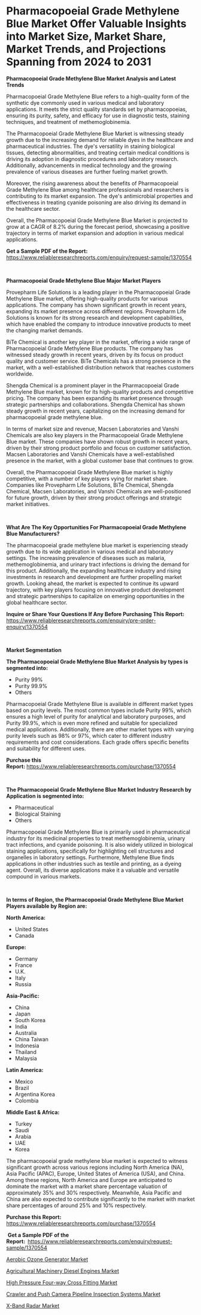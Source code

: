 <p><h1>Pharmacopoeial Grade Methylene Blue Market Offer Valuable Insights into Market Size, Market Share, Market Trends, and Projections Spanning from 2024 to 2031</h1></p><p><strong>Pharmacopoeial Grade Methylene Blue Market Analysis and Latest Trends</strong></p>
<p><p>Pharmacopoeial Grade Methylene Blue refers to a high-quality form of the synthetic dye commonly used in various medical and laboratory applications. It meets the strict quality standards set by pharmacopoeias, ensuring its purity, safety, and efficacy for use in diagnostic tests, staining techniques, and treatment of methemoglobinemia.</p><p>The Pharmacopoeial Grade Methylene Blue Market is witnessing steady growth due to the increasing demand for reliable dyes in the healthcare and pharmaceutical industries. The dye's versatility in staining biological tissues, detecting abnormalities, and treating certain medical conditions is driving its adoption in diagnostic procedures and laboratory research. Additionally, advancements in medical technology and the growing prevalence of various diseases are further fueling market growth.</p><p>Moreover, the rising awareness about the benefits of Pharmacopoeial Grade Methylene Blue among healthcare professionals and researchers is contributing to its market expansion. The dye's antimicrobial properties and effectiveness in treating cyanide poisoning are also driving its demand in the healthcare sector.</p><p>Overall, the Pharmacopoeial Grade Methylene Blue Market is projected to grow at a CAGR of 8.2% during the forecast period, showcasing a positive trajectory in terms of market expansion and adoption in various medical applications.</p></p>
<p><strong>Get a Sample PDF of the Report:&nbsp;</strong> <a href="https://www.reliableresearchreports.com/enquiry/request-sample/1370554">https://www.reliableresearchreports.com/enquiry/request-sample/1370554</a></p>
<p>&nbsp;</p>
<p><strong>Pharmacopoeial Grade Methylene Blue Major Market Players</strong></p>
<p><p>Provepharm Life Solutions is a leading player in the Pharmacopoeial Grade Methylene Blue market, offering high-quality products for various applications. The company has shown significant growth in recent years, expanding its market presence across different regions. Provepharm Life Solutions is known for its strong research and development capabilities, which have enabled the company to introduce innovative products to meet the changing market demands.</p><p>BiTe Chemical is another key player in the market, offering a wide range of Pharmacopoeial Grade Methylene Blue products. The company has witnessed steady growth in recent years, driven by its focus on product quality and customer service. BiTe Chemicals has a strong presence in the market, with a well-established distribution network that reaches customers worldwide.</p><p>Shengda Chemical is a prominent player in the Pharmacopoeial Grade Methylene Blue market, known for its high-quality products and competitive pricing. The company has been expanding its market presence through strategic partnerships and collaborations. Shengda Chemical has shown steady growth in recent years, capitalizing on the increasing demand for pharmacopoeial grade methylene blue.</p><p>In terms of market size and revenue, Macsen Laboratories and Vanshi Chemicals are also key players in the Pharmacopoeial Grade Methylene Blue market. These companies have shown robust growth in recent years, driven by their strong product portfolio and focus on customer satisfaction. Macsen Laboratories and Vanshi Chemicals have a well-established presence in the market, with a global customer base that continues to grow.</p><p>Overall, the Pharmacopoeial Grade Methylene Blue market is highly competitive, with a number of key players vying for market share. Companies like Provepharm Life Solutions, BiTe Chemical, Shengda Chemical, Macsen Laboratories, and Vanshi Chemicals are well-positioned for future growth, driven by their strong product offerings and strategic market initiatives.</p></p>
<p>&nbsp;</p>
<p><strong>What Are The Key Opportunities For Pharmacopoeial Grade Methylene Blue Manufacturers?</strong></p>
<p><p>The pharmacopoeial grade methylene blue market is experiencing steady growth due to its wide application in various medical and laboratory settings. The increasing prevalence of diseases such as malaria, methemoglobinemia, and urinary tract infections is driving the demand for this product. Additionally, the expanding healthcare industry and rising investments in research and development are further propelling market growth. Looking ahead, the market is expected to continue its upward trajectory, with key players focusing on innovative product development and strategic partnerships to capitalize on emerging opportunities in the global healthcare sector.</p></p>
<p><strong>Inquire or Share Your Questions If Any Before Purchasing This Report:</strong> <a href="https://www.reliableresearchreports.com/enquiry/pre-order-enquiry/1370554">https://www.reliableresearchreports.com/enquiry/pre-order-enquiry/1370554</a></p>
<p>&nbsp;</p>
<p><strong>Market Segmentation</strong></p>
<p><strong>The Pharmacopoeial Grade Methylene Blue Market Analysis by types is segmented into:</strong></p>
<p><ul><li>Purity 99%</li><li>Purity 99.9%</li><li>Others</li></ul></p>
<p><p>Pharmacopoeial Grade Methylene Blue is available in different market types based on purity levels. The most common types include Purity 99%, which ensures a high level of purity for analytical and laboratory purposes, and Purity 99.9%, which is even more refined and suitable for specialized medical applications. Additionally, there are other market types with varying purity levels such as 98% or 97%, which cater to different industry requirements and cost considerations. Each grade offers specific benefits and suitability for different uses.</p></p>
<p><strong>Purchase this Report:&nbsp;</strong><a href="https://www.reliableresearchreports.com/purchase/1370554">https://www.reliableresearchreports.com/purchase/1370554</a></p>
<p>&nbsp;</p>
<p><strong>The Pharmacopoeial Grade Methylene Blue Market Industry Research by Application is segmented into:</strong></p>
<p><ul><li>Pharmaceutical</li><li>Biological Staining</li><li>Others</li></ul></p>
<p><p>Pharmacopoeial Grade Methylene Blue is primarily used in pharmaceutical industry for its medicinal properties to treat methemoglobinemia, urinary tract infections, and cyanide poisoning. It is also widely utilized in biological staining applications, specifically for highlighting cell structures and organelles in laboratory settings. Furthermore, Methylene Blue finds applications in other industries such as textile and printing, as a dyeing agent. Overall, its diverse applications make it a valuable and versatile compound in various markets.</p></p>
<p>&nbsp;</p>
<p><strong>In terms of Region, the Pharmacopoeial Grade Methylene Blue Market Players available by Region are:</strong></p>
<p>
    <p> <strong> North America: </strong>
        <ul>
            <li>United States</li>
            <li>Canada</li>
        </ul>
        </p> 
    <p> <strong> Europe: </strong>
        <ul>
            <li>Germany</li>
            <li>France</li>
            <li>U.K.</li>
            <li>Italy</li>
            <li>Russia</li>
        </ul>
        </p> 
    <p> <strong> Asia-Pacific: </strong>
        <ul>
            <li>China</li>
            <li>Japan</li>
            <li>South Korea</li>
            <li>India</li>
            <li>Australia</li>
            <li>China Taiwan</li>
            <li>Indonesia</li>
            <li>Thailand</li>
            <li>Malaysia</li>
        </ul>
        </p> 
    <p> <strong> Latin America: </strong>
        <ul>
            <li>Mexico</li>
            <li>Brazil</li>
            <li>Argentina Korea</li>
            <li>Colombia</li>
        </ul>
        </p> 
    <p> <strong> Middle East & Africa: </strong>
        <ul>
            <li>Turkey</li>
            <li>Saudi</li>
            <li>Arabia</li>
            <li>UAE</li>
            <li>Korea</li>
        </ul>
    </p>
    </p>
<p><p>The pharmacopoeial grade methylene blue market is expected to witness significant growth across various regions including North America (NA), Asia Pacific (APAC), Europe, United States of America (USA), and China. Among these regions, North America and Europe are anticipated to dominate the market with a market share percentage valuation of approximately 35% and 30% respectively. Meanwhile, Asia Pacific and China are also expected to contribute significantly to the market with market share percentages of around 25% and 10% respectively.</p></p>
<p><strong>Purchase this Report: </strong><a href="https://www.reliableresearchreports.com/purchase/1370554">https://www.reliableresearchreports.com/purchase/1370554</a></p>
<p>&nbsp;<strong>Get a Sample PDF of the Report:&nbsp;&nbsp;</strong><a href="https://www.reliableresearchreports.com/enquiry/request-sample/1370554">https://www.reliableresearchreports.com/enquiry/request-sample/1370554</a></p>
<p><strong></strong></p>
<p><p><a href="https://medium.com/@isidrowolff1908/aerobic-ozone-generator-market-trends-and-market-analysis-forecasted-for-period-2024-2031-55963d557853">Aerobic Ozone Generator Market</a></p><p><a href="https://medium.com/@isidrowolff1908/agricultural-machinery-diesel-engines-market-comprehensive-assessment-by-type-application-and-6273019d5cbb">Agricultural Machinery Diesel Engines Market</a></p><p><a href="https://medium.com/@jamesvasquez75/high-pressure-four-way-cross-fitting-market-insights-into-market-cagr-market-trends-and-growth-83832a69ae49">High Pressure Four-way Cross Fitting Market</a></p><p><a href="https://github.com/ruddyyedelwadw/Market-Research-Report-List-1/blob/main/crawler-and-push-camera-pipeline-inspection-systems-market.md">Crawler and Push Camera Pipeline Inspection Systems Market</a></p><p><a href="https://medium.com/@isidrowolff1908/x-band-radar-market-the-key-to-successful-business-strategy-forecast-till-2031-175267668368">X-Band Radar Market</a></p></p>
